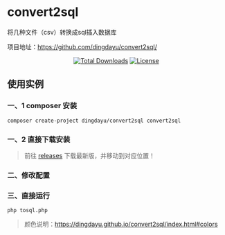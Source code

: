 # convert2sql

将几种文件（csv）转换成sql插入数据库

项目地址：https://github.com/dingdayu/convert2sql/

<p align="center">
<!--
<a href="https://travis-ci.org/dingdayu/convert2sql"><img src="https://travis-ci.org/dingdayu/convert2sql.svg?branch=master" alt="Build Status"></a>
<a href="https://packagist.org/packages/dingdayu/convert2sql"><img src="https://poser.pugx.org/dingdayu/convert2sql/v/stable.svg" alt="Latest Stable Version"></a>
<a href="https://packagist.org/packages/dingdayu/convert2sql"><img src="https://poser.pugx.org/dingdayu/convert2sql/v/unstable.svg" alt="Latest Unstable Version"></a>
<a href="https://scrutinizer-ci.com/g/dingdayu/convert2sql/build-status/master"><img src="https://scrutinizer-ci.com/g/dingdayu/convert2sql/badges/build.png?b=master" alt="Build Status"></a>
<a href="https://scrutinizer-ci.com/g/dingdayu/convert2sql/?branch=master"><img src="https://scrutinizer-ci.com/g/dingdayu/convert2sql/badges/quality-score.png?b=master" alt="Scrutinizer Code Quality"></a>
<a href="https://scrutinizer-ci.com/g/dingdayu/convert2sql/?branch=master"><img src="https://scrutinizer-ci.com/g/dingdayu/convert2sql/badges/coverage.png?b=master" alt="Code Coverage"></a>
-->
<a href="https://packagist.org/packages/dingdayu/convert2sql"><img src="https://poser.pugx.org/dingdayu/convert2sql/downloads" alt="Total Downloads"></a>
<a href="https://packagist.org/packages/dingdayu/convert2sql"><img src="https://poser.pugx.org/dingdayu/convert2sql/license" alt="License"></a>
</p>

## 使用实例

### 一、1 composer 安装

```
composer create-project dingdayu/convert2sql convert2sql
```
### 一、2 直接下载安装

> 前往 [releases](https://github.com/dingdayu/convert2sql/releases) 下载最新版，并移动到对应位置！


### 二、修改配置

### 三、直接运行

```
php tosql.php
```

> 颜色说明：https://dingdayu.github.io/convert2sql/index.html#colors